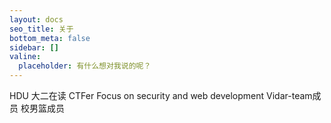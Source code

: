 ```yaml
---
layout: docs
seo_title: 关于
bottom_meta: false
sidebar: []
valine:
  placeholder: 有什么想对我说的呢？
---
```


HDU 大二在读 CTFer
Focus on security and web development
Vidar-team成员 
校男篮成员



